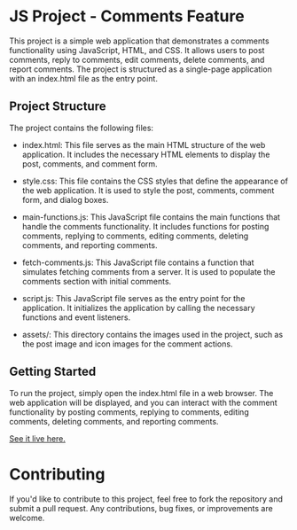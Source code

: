 # JS Project - Comments Feature
This project is a simple web application that demonstrates a comments functionality using JavaScript, HTML, and CSS. It allows users to post comments, reply to comments, edit comments, delete comments, and report comments. The project is structured as a single-page application with an index.html file as the entry point.

## Project Structure
The project contains the following files:

- index.html: This file serves as the main HTML structure of the web application. It includes the necessary HTML elements to display the post, comments, and comment form.

- style.css: This file contains the CSS styles that define the appearance of the web application. It is used to style the post, comments, comment form, and dialog boxes.

- main-functions.js: This JavaScript file contains the main functions that handle the comments functionality. It includes functions for posting comments, replying to comments, editing comments, deleting comments, and reporting comments.

- fetch-comments.js: This JavaScript file contains a function that simulates fetching comments from a server. It is used to populate the comments section with initial comments.

- script.js: This JavaScript file serves as the entry point for the application. It initializes the application by calling the necessary functions and event listeners.

- assets/: This directory contains the images used in the project, such as the post image and icon images for the comment actions.

## Getting Started
To run the project, simply open the index.html file in a web browser. The web application will be displayed, and you can interact with the comment functionality by posting comments, replying to comments, editing comments, deleting comments, and reporting comments.

[See it live here.](https://heysahilsingh.github.io/JS-Project-Comments-Feature/)

# Contributing
If you'd like to contribute to this project, feel free to fork the repository and submit a pull request. Any contributions, bug fixes, or improvements are welcome.
